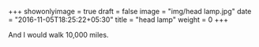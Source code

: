 +++
showonlyimage = true
draft = false
image = "img/head lamp.jpg"
date = "2016-11-05T18:25:22+05:30"
title = "head lamp"
weight = 0
+++

And I would walk 10,000 miles.

